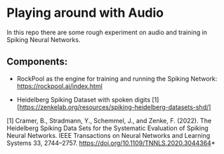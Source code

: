Playing around with Audio
================================================


In this repo there are some rough experiment on audio and training in Spiking Neural Networks.

Components:
----------
- RockPool as the engine for training and running the Spiking Network: https://rockpool.ai/index.html

- Heidelberg Spiking Dataset with spoken digits [1][https://zenkelab.org/resources/spiking-heidelberg-datasets-shd/]

[1] Cramer, B., Stradmann, Y., Schemmel, J., and Zenke, F. (2022).
The Heidelberg Spiking Data Sets for the Systematic Evaluation of Spiking Neural Networks.
IEEE Transactions on Neural Networks and Learning Systems 33, 2744–2757.
https://doi.org/10.1109/TNNLS.2020.3044364*
